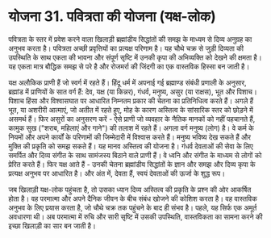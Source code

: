 # योजना 31. पवित्रता की योजना (यक्ष-लोक)

पवित्रता के स्तर में प्रवेश करने वाला खिलाड़ी ब्रह्मांडीय सिद्धांतों की समझ के माध्यम से दिव्य अनुग्रह का अनुभव करता है। पवित्रता अच्छी प्रवृत्तियों का प्रत्यक्ष परिणाम है। यह चौथे चक्र से जुड़ी दिव्यता की उपस्थिति के साथ एकता की भावना और संपूर्ण सृष्टि में उनकी कृपा की अभिव्यक्ति को देखने की क्षमता है। यह एकता मात्र बौद्धिक समझ से परे है और रोजमर्रा की जिंदगी का एक वास्तविक हिस्सा बन जाती है।

यक्ष अलौकिक प्राणी हैं जो स्वर्ग में रहते हैं। हिंदू धर्म में अपनाई गई ब्रह्माण्ड संबंधी प्रणाली के अनुसार, ब्रह्मांड में प्राणियों के सात वर्ग हैं: देव, यक्ष (या किन्नर), गंधर्व, मनुष्य, असुर (या राक्षस), भूत और पिशाच। पिशाच हिंसा और विश्वासघात पर आधारित निम्नतम प्रकार की चेतना का प्रतिनिधित्व करते हैं। अगले हैं भूत, या अशरीरी आत्माएं, जो अतीत में रहते हुए, मोह के कारण अस्तित्व के सांसारिक स्तर को छोड़ने में असमर्थ हैं। फिर असुरों का अनुसरण करें - ऐसे प्राणी जो व्यवहार के नैतिक मानकों को नहीं पहचानते हैं, कामुक सुख ("शराब, महिलाएं और गाने") की तलाश में रहते हैं। अगला वर्ग मनुष्य (लोग) है। वे कर्म के नियमों और अपने कार्यों के परिणामों की जिम्मेदारी में विश्वास करते हैं। मनुष्य भविष्य देख सकते हैं और मुक्ति की प्रकृति को समझ सकते हैं। यह मानव अस्तित्व की योजना है। गंधर्व देवताओं की सेवा के लिए समर्पित और दिव्य संगीत के साथ सामंजस्य बिठाने वाले प्राणी हैं। वे ध्वनि और संगीत के माध्यम से लोगों को प्रेरित करते हैं। फिर यक्ष आते हैं - उनकी चेतना ब्रह्मांडीय सिद्धांतों के ज्ञान और समझ और दिव्य कृपा के प्रत्यक्ष अनुभव पर आधारित है। और अंत में, देवता हैं, स्वयं देवताओं की ऊर्जा के शुद्ध रूप।

जब खिलाड़ी यक्ष-लोक पहुंचता है, तो उसका ध्यान दिव्य अस्तित्व की प्रकृति के प्रश्न की ओर आकर्षित होता है। वह परमात्मा और अपने दैनिक जीवन के बीच संबंध खोजने की कोशिश करता है। वह वास्तविक अनुभव के लिए प्रयास करता है, जो चौथे चक्र तक पहुंचने के बाद ही संभव है। पहले, यह सिर्फ एक अमूर्त अवधारणा थी। अब परमात्मा में रुचि और सारी सृष्टि में उसकी उपस्थिति, वास्तविकता का सामना करने की इच्छा खिलाड़ी का सार बन जाती है।

